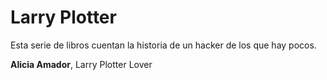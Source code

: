 # Larry Plotter

Esta serie de libros cuentan la historia de un hacker de los que hay pocos.

**Alicia Amador**, Larry Plotter Lover
